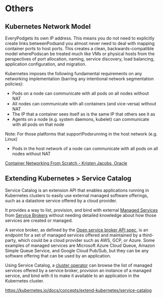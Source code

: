 # Others

## Kubernetes Network Model

EveryPodgets its own IP address. This means you do not need to explicitly create links betweenPodsand you almost never need to deal with mapping container ports to host ports. This creates a clean, backwards-compatible model wherePodscan be treated much like VMs or physical hosts from the perspectives of port allocation, naming, service discovery, load balancing, application configuration, and migration.

Kubernetes imposes the following fundamental requirements on any networking implementation (barring any intentional network segmentation policies):

- Pods on a node can communicate with all pods on all nodes without NAT
- All nodes can communicate with all containers (and vice-versa) without NAT
- The IP that a container sees itself as is the same IP that others see it as
- Agents on a node (e.g. system daemons, kubelet) can communicate with all pods on that node

Note: For those platforms that supportPodsrunning in the host network (e.g. Linux)

- Pods in the host network of a node can communicate with all pods on all nodes without NAT

[Container Networking From Scratch - Kristen Jacobs, Oracle](https://www.youtube.com/watch?v=6v_BDHIgOY8)

## Extending Kubernetes > Service Catalog

Service Catalog is an extension API that enables applications running in Kubernetes clusters to easily use external managed software offerings, such as a datastore service offered by a cloud provider.

It provides a way to list, provision, and bind with external [Managed Services](https://kubernetes.io/docs/reference/glossary/?all=true#term-managed-service) from [Service Brokers](https://kubernetes.io/docs/reference/glossary/?all=true#term-service-broker) without needing detailed knowledge about how those services are created or managed.

A service broker, as defined by the [Open service broker API spec](https://github.com/openservicebrokerapi/servicebroker/blob/v2.13/spec), is an endpoint for a set of managed services offered and maintained by a third-party, which could be a cloud provider such as AWS, GCP, or Azure. Some examples of managed services are Microsoft Azure Cloud Queue, Amazon Simple Queue Service, and Google Cloud Pub/Sub, but they can be any software offering that can be used by an application.

Using Service Catalog, a [cluster operator](https://kubernetes.io/docs/reference/glossary/?all=true#term-cluster-operator) can browse the list of managed services offered by a service broker, provision an instance of a managed service, and bind with it to make it available to an application in the Kubernetes cluster.

https://kubernetes.io/docs/concepts/extend-kubernetes/service-catalog

